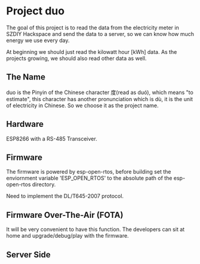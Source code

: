 # Project duo

The goal of this project is to read the data from the electricity meter in SZDIY Hackspace and send the data to a server, so we can know how much energy we use every day.

At beginning we should just read the kilowatt hour [kWh] data. As the projects growing, we should also read other data as well.

## The Name

duo is the Pinyin of the Chinese character 度(read as duó), which means "to estimate", this character has another pronunciation which is dù, it is the unit of electricity in Chinese. So we choose it as the project name.

## Hardware

ESP8266 with a RS-485 Transceiver.

## Firmware

The firmware is powered by esp-open-rtos, before building set the enviornment variable 'ESP_OPEN_RTOS' to the absolute path of the esp-open-rtos directory.

Need to implement the DL/T645-2007 protocol.

## Firmware Over-The-Air (FOTA)

It will be very convenient to have this function. The developers can sit at home and upgrade/debug/play with the firmware.

## Server Side
